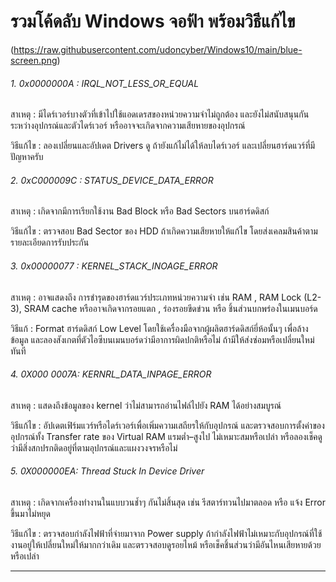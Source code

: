 # รวมโค้ดลับ Windows จอฟ้า พร้อมวิธีแก้ไข

(https://raw.githubusercontent.com/udoncyber/Windows10/main/blue-screen.png)

###### 1. 0x0000000A : IRQL_NOT_LESS_OR_EQUAL 

สาเหตุ : มีไดร์เวอร์บางตัวที่เข้าไปใช้แอดเดรสของหน่วยความจำไม่ถูกต้อง และยังไม่สนับสนุนกันระหว่างอุปกรณ์และตัวไดร์เวอร์ หรืออาจจะเกิดจากความเสียหายของอุปกรณ์

วิธีแก้ไข : ลองเปลี่ยนและอัปเดต Drivers ดู ถ้ายังแก้ไม่ได้ให้ลบไดร์เวอร์ และเปลี่ยนฮาร์ดแวร์ที่มีปัญหาครับ


###### 2. 0xC000009C : STATUS_DEVICE_DATA_ERROR

สาเหตุ : เกิดจากมีการเรียกใช้งาน Bad Block หรือ Bad Sectors บนฮาร์ดดิสก์

วิธีแก้ไข : ตรวจสอบ Bad Sector ของ HDD ถ้าเกิดความเสียหายให้แก้ไข โดยส่งเคลมสินค้าตามรายละเอียดการรับประกัน


###### 3. 0x00000077 : KERNEL_STACK_INOAGE_ERROR 

สาเหตุ : อาจแสดงถึง การชำรุดของฮาร์ดแวร์ประเภทหน่วยความจำ เช่น RAM , RAM Lock (L2-3), SRAM cache หรืออาจเกิดจากรอยแตก , ร่องรอยขีดข่วน หรือ ชิ้นส่วนบกพร่องในเมนบอร์ด

วิธีแก้ : Format ฮาร์ดดิสก์ Low Level โดยใช้เครื่องมือจากผู้ผลิตฮาร์ดดิสก์ยี่ห้อนั้นๆ เพื่อล้างข้อมูล และลองสังเกตที่ตัวไอซีบนเมนบอร์ดว่ามีอาการผิดปกติหรือไม่ ถ้ามีให้ส่งซ่อมหรือเปลี่ยนใหม่ทันที

###### 4. 0X000 0007A: KERNRL_DATA_INPAGE_ERROR

สาเหตุ : แสดงถึงข้อมูลของ kernel ว่าไม่สามารถอ่านไฟล์ไปยัง RAM ได้อย่างสมบูรณ์ 

วิธีแก้ไข : อัปเดตเฟิร์มแวร์หรือไดร์เวอร์เพื่อเพิ่มความเสถียรให้กับอุปกรณ์ และตรวจสอบการตั้งค่าของอุปกรณ์ทั้ง Transfer rate ของ Virtual RAM แรมต่ำ–สูงไป ไม่เหมาะสมหรือเปล่า หรือลองเช็คดูว่ามีสิ่งสกปรกติดอยู่ที่ตามอุปกรณ์และแผงวงจรหรือไม่

###### 5. 0X000000EA: Thread Stuck In Device Driver

สาเหตุ : เกิดจากเครื่องทำงานในแบบวนช้ำๆ กันไม่สิ้นสุด เช่น รีสตาร์ทวนไปมาตลอด หรือ แจ้ง Error ขึ้นมาไม่หยุด

วิธีแก้ไข : ตรวจสอบกำลังไฟฟ้าที่จ่ายมาจาก Power supply ถ้ากำลังไฟฟ้าไม่เหมาะกับอุปกรณ์ที่ใช้งานอยู่ให้เปลี่ยนใหม่ให้มากกว่าเดิม และตรวจสอบดูรอยไหม้ หรือเช็คชิ้นส่วนว่ามีอันไหนเสียหายด้วยหรือเปล่า

---------------------------------------------------------------------------------------------------------
